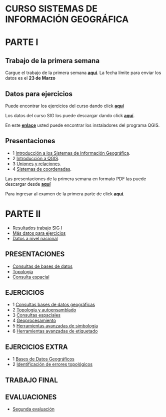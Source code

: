 # CURSO SISTEMAS DE INFORMACIÓN GEOGRÁFICA

# PARTE I

## Trabajo de la primera semana
Cargue el trabajo de la primera semana **[aquí](https://www.dropbox.com/request/ut2qVNfNnLnT21kvGfiX)**. La fecha límite para enviar los datos es el **23 de Marzo**

## Datos para ejercicios
Puede encontrar los ejercicios del curso dando click **[aquí](https://dl.dropboxusercontent.com/u/44902322/M%C3%93DULO.pdf)**

Los datos del curso SIG los puede descargar dando click **[aquí](https://dl.dropboxusercontent.com/u/44902322/archivos%20curso.rar)**.

En este **[enlace](http://www.qgis.org/es/site/forusers/download.html)** usted puede encontrar los instaladores del programa QGIS.

## Presentaciones

* 1 [Introducción a los Sistemas de Información Geográfica](http://prezi.com/xqchyd2kyll9/?utm_campaign=share&utm_medium=copy&rc=ex0share).
* 2 [Introducción a QGIS](http://prezi.com/g6tgw3mpbecg/?utm_campaign=share&utm_medium=copy&rc=ex0share).
* 3 [Uniones y relaciones](http://prezi.com/9ytrrdx6ox4i/?utm_campaign=share&utm_medium=copy&rc=ex0share).
* 4 [Sistemas de coordenadas](http://prezi.com/dly7amsks1kc/?utm_campaign=share&utm_medium=copy&rc=ex0share).

Las presentaciones de la primera semana en formato PDF las puede descargar desde **[aquí](https://dl.dropboxusercontent.com/u/44902322/SIG/presentaciones%20primera%20semana.rar)**

Para ingresar al examen de la primera parte de click **[aquí](https://goo.gl/forms/WvLVWAGbo8zvBKlA2)**.





# PARTE II

* [Resultados trabajo SIG I](https://planoss.github.io/valor/#7/-2.499/-79.866)
* [Más datos para ejercicios](https://www.dropbox.com/s/jirljq5q1d37573/archivos%20curso.rar?dl=0)
* [Datos a nivel nacional](https://www.dropbox.com/s/5gwmexfu80bj4c3/Compressed.rar?dl=0)

## PRESENTACIONES

* [Consultas de bases de datos](http://prezi.com/colue-i3akcf/?utm_campaign=share&utm_medium=copy&rc=ex0share)
* [Topología](http://prezi.com/lm7_lmxoy1lh/?utm_campaign=share&utm_medium=copy&rc=ex0share)
* [Consulta espacial](http://prezi.com/0ilmzno_3yv5/?utm_campaign=share&utm_medium=copy&rc=ex0share)

## EJERCICIOS

* 1 [Consultas bases de datos geográficas](https://drive.google.com/open?id=0BzlSI5GKglNma1EzMW8zbFdZMnM)
* 2 [Topología y autoensamblado](https://drive.google.com/open?id=0BzlSI5GKglNmNU1QYUFPNFMzQTA)
* 3 [Consultas espaciales](https://www.dropbox.com/s/utg821hf871s346/EJERCICIO5.rar?dl=0)
* 4 [Geoprocesamiento](https://drive.google.com/open?id=0BzlSI5GKglNmMGlmMkdMOHh2aDg)
* 5 [Herramientas avanzadas de simbología](https://drive.google.com/open?id=0BzlSI5GKglNmeGZvS0xsWS00ZU0)
* 6 [Herramientas avanzadas de etiquetado](https://drive.google.com/open?id=0BzlSI5GKglNmY3plRURETUVsdDg)




## EJERCICIOS EXTRA

* 1 [Bases de Datos Geográficos](https://www.dropbox.com/s/u1xthvi8kb0w2rd/EXTRA1.rar?dl=0)
* 2 [Identificación de errores topológicos](https://www.dropbox.com/s/0s17q3f6zwl3fwn/EXTRA2.rar?dl=0)

## TRABAJO FINAL

## EVALUACIONES
* [Segunda evaluación](https://goo.gl/forms/PxeGmuhGFp6rrqRv2)
